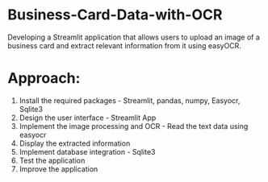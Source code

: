 # Business-Card-Data-with-OCR
Developing a Streamlit application that allows users to upload an image of a business card and extract relevant information from it using easyOCR.
# Approach:
1. Install the required packages - Streamlit, pandas, numpy, Easyocr, Sqlite3
2. Design the user interface - Streamlit App
3. Implement the image processing and OCR - Read the text data using easyocr
4. Display the extracted information 
5. Implement database integration - Sqlite3
6. Test the application
7. Improve the application
